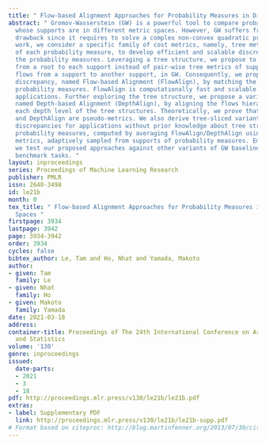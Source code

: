 ```yaml
---
title: " Flow-based Alignment Approaches for Probability Measures in Different Spaces "
abstract: " Gromov-Wasserstein (GW) is a powerful tool to compare probability measures
  whose supports are in different metric spaces. However, GW suffers from a computational
  drawback since it requires to solve a complex non-convex quadratic program. In this
  work, we consider a specific family of cost metrics, namely, tree metrics for supports
  of each probability measure, to develop efficient and scalable discrepancies between
  the probability measures. Leveraging a tree structure, we propose to align flows
  from a root to each support instead of pair-wise tree metrics of supports, i.e.,
  flows from a support to another support, in GW. Consequently, we propose a novel
  discrepancy, named Flow-based Alignment (FlowAlign), by matching the flows of the
  probability measures. FlowAlign is computationally fast and scalable for large-scale
  applications. Further exploring the tree structure, we propose a variant of FlowAlign,
  named Depth-based Alignment (DepthAlign), by aligning the flows hierarchically along
  each depth level of the tree structures. Theoretically, we prove that both FlowAlign
  and DepthAlign are pseudo-metrics. We also derive tree-sliced variants of the proposed
  discrepancies for applications without prior knowledge about tree structures for
  probability measures, computed by averaging FlowAlign/DepthAlign using random tree
  metrics, adaptively sampled from supports of probability measures. Empirically,
  we test our proposed approaches against other variants of GW baselines on a few
  benchmark tasks. "
layout: inproceedings
series: Proceedings of Machine Learning Research
publisher: PMLR
issn: 2640-3498
id: le21b
month: 0
tex_title: " Flow-based Alignment Approaches for Probability Measures in Different
  Spaces "
firstpage: 3934
lastpage: 3942
page: 3934-3942
order: 3934
cycles: false
bibtex_author: Le, Tam and Ho, Nhat and Yamada, Makoto
author:
- given: Tam
  family: Le
- given: Nhat
  family: Ho
- given: Makoto
  family: Yamada
date: 2021-03-18
address: 
container-title: Proceedings of The 24th International Conference on Artificial Intelligence
  and Statistics
volume: '130'
genre: inproceedings
issued:
  date-parts:
  - 2021
  - 3
  - 18
pdf: http://proceedings.mlr.press/v130/le21b/le21b.pdf
extras:
- label: Supplementary PDF
  link: http://proceedings.mlr.press/v130/le21b/le21b-supp.pdf
# Format based on citeproc: http://blog.martinfenner.org/2013/07/30/citeproc-yaml-for-bibliographies/
---
```

